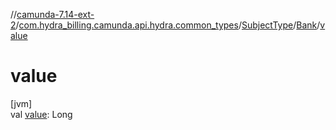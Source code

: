 //[camunda-7.14-ext-2](../../../../index.md)/[com.hydra_billing.camunda.api.hydra.common_types](../../index.md)/[SubjectType](../index.md)/[Bank](index.md)/[value](value.md)

# value

[jvm]\
val [value](value.md): Long
